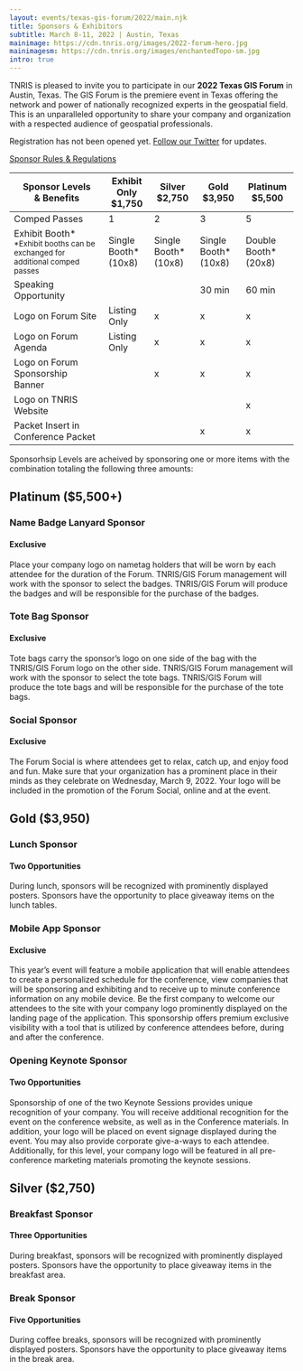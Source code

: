 ```yaml
---
layout: events/texas-gis-forum/2022/main.njk
title: Sponsors & Exhibitors
subtitle: March 8-11, 2022 | Austin, Texas
mainimage: https://cdn.tnris.org/images/2022-forum-hero.jpg
mainimagesm: https://cdn.tnris.org/images/enchantedTopo-sm.jpg
intro: true
---
```

<section class="intro">
  <p class="lead">TNRIS is pleased to invite you to participate in our <strong>2022 Texas GIS Forum</strong> in Austin, Texas. The GIS Forum is the premiere event in Texas offering the network and power of nationally recognized experts in the geospatial field. This is an unparalleled opportunity to share your company and organization with a respected audience of geospatial professionals.</p>
  <!-- <p class="lead">After you've looked over the sponsor rules and regulations, click the button below to register as a sponsor.</p> -->

  <p class="lead">Registration has not been opened yet. <a href="https://twitter.com/tnris">Follow our Twitter</a> for updates.</p>

  <div class="sponsor-cta-container">
    <a class="button-secondary"  
      href="https://cdn.tnris.org/documents/Rules and Regulations 2022.pdf">
      <i class="fa fa-file"></i>Sponsor Rules &amp; Regulations
    </a>
   <!-- <a class="button-primary" 
     href="https://events.eply.com/2019GISForumSponsorshipApplication2969304">
     <i class="fa fa-pencil" aria-hidden="true"></i> Become a Sponsor 
    </a> -->
  </div>
</section>

<section>
<div class="sponsor-levels">
  <table class="sponsor-table">
    <thead>
      <tr>
        <th><strong>Sponsor Levels<br>& Benefits</strong></td>
        <th><strong>Exhibit Only</strong><br>$1,750</td>
        <th><strong>Silver</strong><br>$2,750</td>
        <th><strong>Gold</strong><br>$3,950</td>
        <th><strong>Platinum</strong><br>$5,500</td>
      </tr>
    </thead>
    <tbody>
      <tr>
        <td>Comped Passes</td>
        <td>1</td>
        <td>2</td>
        <td>3</td>
        <td>5</td>
      </tr>
      <tr>
        <td>Exhibit Booth*<br><small>*Exhibit booths can be exchanged for additional comped passes<small></td>
        <td>Single Booth*<br>(10x8)</td>
        <td>Single Booth*<br>(10x8)</td>
        <td>Single Booth*<br>(10x8)</td>
        <td>Double Booth*<br>(20x8)</td>
      </tr>
      <tr>
        <td>Speaking Opportunity</td>
        <td></td>
        <td></td>
        <td>30 min</td>
        <td>60 min</td>
      <tr>
        <td>Logo on Forum Site</td>
        <td>Listing Only</td>
        <td>x</td>
        <td>x</td>
        <td>x</td>
      </tr>
      <tr>
        <td>Logo on Forum Agenda</td>
        <td>Listing Only</td>
        <td>x</td>
        <td>x</td>
        <td>x</td>
      </tr>
      <tr>
        <td>Logo on Forum Sponsorship Banner</td>
        <td></td>
        <td>x</td>
        <td>x</td>
        <td>x</td>
      </tr>
       <tr>
        <td>Logo on TNRIS Website</td>
        <td></td>
        <td></td>
        <td></td>
        <td>x</td>
      </tr>
      <tr>
        <td>Packet Insert in Conference Packet</td>
        <td></td>
        <td></td>
        <td>x</td>
        <td>x</td>
      </tr>
    </tbody>
  </table>
  <div class="sponsor-extras-container">
    <p>Sponsorhsip Levels are acheived by sponsoring one or more items with the combination totaling the following three amounts:</p>
    <div class="sponsor-extras">
      <h2 class="forum-2022-h2">Platinum ($5,500+)</h2>
      <h3 class="forum-2022-h3">Name Badge Lanyard Sponsor</h3>
      <h4 class="forum-2022-h4">Exclusive</h4>
      <p>Place your company logo on nametag holders that will be worn by each attendee for the duration of the Forum. TNRIS/GIS Forum management will work with the sponsor to select the badges. TNRIS/GIS Forum will produce the badges and will be responsible for the purchase of the badges.</p>
      <h3 class="forum-2022-h3">Tote Bag Sponsor</h3>
      <h4 class="forum-2022-h4">Exclusive</h4>
      <p>Tote bags carry the sponsor’s logo on one side of the bag with the TNRIS/GIS Forum logo on the other side. TNRIS/GIS Forum management will work with the sponsor to select the tote bags. TNRIS/GIS Forum will produce the tote bags and will be responsible for the purchase of the tote bags. </p>
      <h3 class="forum-2022-h3">Social Sponsor</h3>
      <h4 class="forum-2022-h4">Exclusive</h4>
      <p>The Forum Social is where attendees get to relax, catch up, and enjoy food and fun. Make sure that your organization has a prominent place in their minds as they celebrate on Wednesday, March 9, 2022. Your logo will be included in the promotion of the Forum Social, online and at the event.</p>
    </div>
    <div class="sponsor-extras">
      <h2 class="forum-2022-h2">Gold ($3,950)</h2>
      <h3 class="forum-2022-h3">Lunch Sponsor</h3>
      <h4 class="forum-2022-h4">Two Opportunities</h4>
      <p>During lunch, sponsors will be recognized with prominently displayed posters. Sponsors have the opportunity to place giveaway items on the lunch tables.</p>
      <h3 class="forum-2022-h3">Mobile App Sponsor</h3>
      <h4 class="forum-2022-h4">Exclusive</h4>
      <p>This year’s event will feature a mobile application that will enable attendees to create a personalized schedule for the conference, view companies that will be sponsoring and exhibiting and to receive up to minute conference information on any mobile device. Be the first company to welcome our attendees to the site with your company logo prominently displayed on the landing page of the application. This sponsorship offers premium exclusive visibility with a tool that is utilized by conference attendees before, during and after the conference. </p>
       <h3 class="forum-2022-h3">Opening Keynote Sponsor</h3>
       <h4 class="forum-2022-h4">Two Opportunities</h4>
      <p>Sponsorship of one of the two Keynote Sessions provides unique recognition of your company. You will receive additional recognition for the event on the conference website, as well as in the Conference materials. In addition, your logo will be placed on event signage displayed during the event. You may also provide corporate give-a-ways to each attendee. Additionally, for this level, your company logo will be featured in all pre-conference marketing materials promoting the keynote sessions. </p>
    </div>
    <div class="sponsor-extras">
    <h2 class="forum-2022-h2">Silver ($2,750)</h2>
      <h3 class="forum-2022-h3">Breakfast Sponsor</h3>
      <h4 class="forum-2022-h4">Three Opportunities</h4>
      <p>During breakfast, sponsors will be recognized with prominently displayed posters. Sponsors have the opportunity to place giveaway items in the breakfast area.</p>
      <h3 class="forum-2022-h3">Break Sponsor</h3>
      <h4 class="forum-2022-h4">Five Opportunities</h4>
      <p>During coffee breaks, sponsors will be recognized with prominently displayed posters. Sponsors have the opportunity to place giveaway items in the break area.</p>
    </div>
  </div>
</div>
</section>
